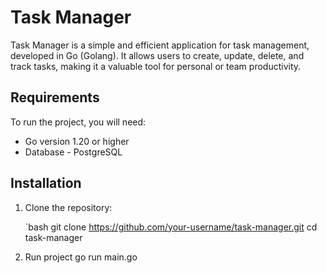 # Task Manager

Task Manager is a simple and efficient application for task management, developed in Go (Golang). It allows users to create, update, delete, and track tasks, making it a valuable tool for personal or team productivity.


## Requirements

To run the project, you will need:
- Go version 1.20 or higher
- Database - PostgreSQL

## Installation

1. Clone the repository:

   `bash
   git clone https://github.com/your-username/task-manager.git
   cd task-manager
2. Run project
   go run main.go
